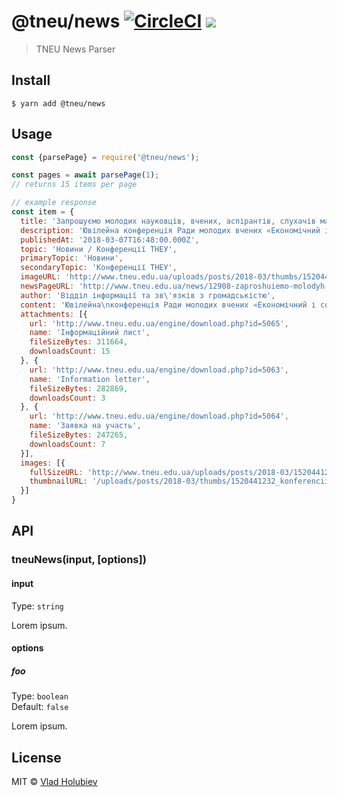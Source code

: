 # @tneu/news [![CircleCI](https://img.shields.io/circleci/project/github/vladgolubev/tneu-news.svg)](https://circleci.com/gh/vladgolubev/tneu-news) ![](https://img.shields.io/badge/code_style-prettier-ff69b4.svg)

> TNEU News Parser

## Install

```
$ yarn add @tneu/news
```

## Usage

```js
const {parsePage} = require('@tneu/news');

const pages = await parsePage(1);
// returns 15 items per page

// example response
const item = {
  title: 'Запрошуємо молодих науковців, вчених, аспірантів, слухачів магістратури взяти участь у Ювілейній конференції Ради молодих вчених ТНЕУ!',
  description: 'Ювілейна конференція Ради молодих вчених «Економічний і соціальний розвиток України в ХХІ столітті: національна візія та виклики глобалізації» відбудеться 29-30 березня 2018 року за адресою: м. Тернопіль, вул. Львівська, 11а (11 корпус університету).',
  publishedAt: '2018-03-07T16:48:00.000Z',
  topic: 'Новини / Конференції ТНЕУ',
  primaryTopic: 'Новини',
  secondaryTopic: 'Конференції ТНЕУ',
  imageURL: 'http://www.tneu.edu.ua/uploads/posts/2018-03/thumbs/1520441232_konferenciia1.jpg',
  newsPageURL: 'http://www.tneu.edu.ua/news/12908-zaproshuiemo-molodyh-naukovciv-vchenyh-aspirantiv-sluhachiv-magistratury-vziaty-uchast-u-yuvileinii-konferencii-rady-molodyh-vchenyh-tneu.html',
  author: 'Відділ інформації та зв\'язків з громадськістю',
  content: 'Ювілейна\nконференція Ради молодих вчених «Економічний і соціальний розвиток України в ХХІ\nстолітті: національна візія та виклики глобалізації» відбудеться 29-30 березня\n2018 року за адресою: м. Тернопіль, вул. Львівська, 11а (11 корпус\nуніверситету).\n\nФорма участі у конференції: очна, заочна.\nРобочі мови конференції: українська, англійська, польська, німецька,\nросійська.\n\nТермін подачі матеріалів для участі у роботі\nконференції – до 19 березня 2018 року включно.\n\nДля того, щоб долучитися до наукового заходу\nнеобхідно:\n1) ознайомитися з інформаційним листом;\n2) до вказаного дедлайну надіслати на поштову скриньку матеріали, заявку та\nкопію квитанції про сплату оргвнеску;\n3) очікувати запрошення на участь у роботі конференції, а також програму\nзаходу.\n\nКонтактна інформація оргкомітету:\nРада молодих\nвчених ТНЕУ\nм.\nТернопіль, вул. Львівська, 11, каб. 1226\n0678966899\n(Онищук Вікторія Олегівна);\n0967424559\n(Шупа Леся Зіновіївна).\ne-mail: tneu.rmv.conf@gmal.com',
  attachments: [{
    url: 'http://www.tneu.edu.ua/engine/download.php?id=5065',
    name: 'Інформаційний лист',
    fileSizeBytes: 311664,
    downloadsCount: 15
  }, {
    url: 'http://www.tneu.edu.ua/engine/download.php?id=5063',
    name: 'Information letter',
    fileSizeBytes: 282869,
    downloadsCount: 3
  }, {
    url: 'http://www.tneu.edu.ua/engine/download.php?id=5064',
    name: 'Заявка на участь',
    fileSizeBytes: 247265,
    downloadsCount: 7
  }],
  images: [{
    fullSizeURL: 'http://www.tneu.edu.ua/uploads/posts/2018-03/1520441232_konferenciia1.jpg',
    thumbnailURL: '/uploads/posts/2018-03/thumbs/1520441232_konferenciia1.jpg'
  }]
}
```

## API

### tneuNews(input, [options])

#### input

Type: `string`

Lorem ipsum.

#### options

##### foo

Type: `boolean`<br>
Default: `false`

Lorem ipsum.

## License

MIT © [Vlad Holubiev](https://vladholubiev.com)
